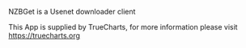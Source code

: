 

NZBGet is a Usenet downloader client

This App is supplied by TrueCharts, for more information please visit https://truecharts.org

